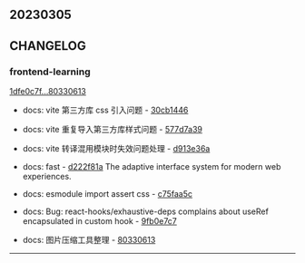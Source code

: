 ## 20230305

## CHANGELOG

### frontend-learning

[1dfe0c7f...80330613](https://github.com/zhbhun/frontend-learning/compare/1dfe0c7f...80330613)

* docs: vite 第三方库 css 引入问题 - [30cb1446](https://github.com/zhbhun/frontend-learning/commit/30cb14467b5367fbe2e7d6eea219a52824c42750)
* docs: vite 重复导入第三方库样式问题 - [577d7a39](https://github.com/zhbhun/frontend-learning/commit/577d7a39e4afe66548cd0a2ad8b5f9824f55935e)
* docs: vite 转译混用模块时失效问题处理 - [d913e36a](https://github.com/zhbhun/frontend-learning/commit/d913e36a651fd8d5bd4557a1eff69bbb7361bb5e)
* docs: fast - [d222f81a](https://github.com/zhbhun/frontend-learning/commit/d222f81af39d47f45888734c908abba0bdd8ce0f)
    The adaptive interface system for modern web experiences.
    

* docs: esmodule import assert css - [c75faa5c](https://github.com/zhbhun/frontend-learning/commit/c75faa5ce88416109111b59c55c62f78eaa16226)
* docs: Bug: react-hooks/exhaustive-deps complains about useRef encapsulated in custom hook - [9fb0e7c7](https://github.com/zhbhun/frontend-learning/commit/9fb0e7c7ca9e9616f3ee224c2c0043cbf13ff3ff)
* docs: 图片压缩工具整理 - [80330613](https://github.com/zhbhun/frontend-learning/commit/803306135129fd3ac09e5cc2458a6f559032f1f2)

---

